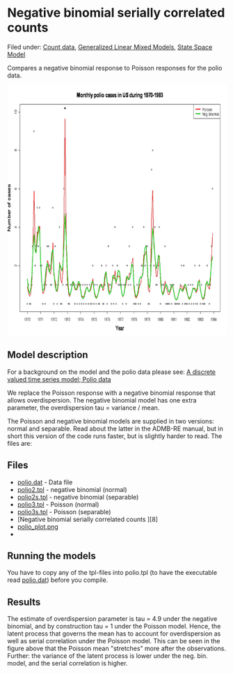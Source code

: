 #  Negative binomial serially correlated counts

Filed under:  [Count data][1], [Generalized Linear Mixed Models][2], [State Space Model][11]

Compares a negative binomial response to Poisson responses for the polio data.

<img src="./polio.png" alt="polio plot" width="768" height="574">

## Model description
For a background on the model and the polio data please see:  [A discrete valued time series model; Polio data][12]

We replace the Poisson response with a negative binomial response that allows overdispersion. The negative binomial model has one extra parameter, the overdispersion tau = variance / mean.

The Poisson and negative binomial models are supplied in two versions: normal and separable. Read about the latter in the ADMB-RE manual, but in short this version of the code runs faster, but is slightly harder to read. The files are:

## Files
* [polio.dat][3] - Data file
* [polio2.tpl][4]  - negative binomial (normal)
* [polio2s.tpl][5] - negative binomial (separable)
* [polio3.tpl][6] - Poisson (normal)
* [polio3s.tpl][7] - Poisson (separable)
* [Negative binomial serially correlated counts ][8]
* [polio_plot.png][10]
* 

## Running the models
You have to copy any of the tpl-files into polio.tpl (to have the executable read [polio.dat][3]) before you compile.

 

## Results
The estimate of overdispersion parameter is tau = 4.9 under the negative binomial, and by construction tau = 1 under the Poisson model. Hence, the latent process that governs the mean has to account for overdispersion as well as serial correlation under the Poisson model. This can be seen in the figure above that the Poisson mean "stretches" more after the observations. Further: the variance of the latent process is lower under the neg. bin. model, and the serial correlation is higher.

 

[1]: ./../
[2]: ./../../
[3]: ./polio.dat
[4]: ./polio2.tpl
[5]: ./polio2s.tpl
[6]: ./polio3.tpl
[7]: ./polio3s.tpl
[10]: ./polio.png
[11]: ./../../../state-space-models/
[12]: ./../a-discrete-valued-time-series-model/
